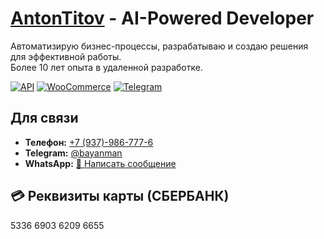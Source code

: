 # [AntonTitov](https://github.com/bayanist) - AI-Powered Developer

Автоматизирую бизнес-процессы, разрабатываю и создаю решения для эффективной работы.  
Более 10 лет опыта в удаленной разработке.

[![API](https://img.shields.io/badge/RESTAPI-26a641?style=for-the-badge&logo=openai&logoColor=white)](https://www.google.com/search?btnG=1&pws=0&q=rest+api)
[![WooCommerce](https://img.shields.io/badge/WooCommerce-96588A?style=for-the-badge&logo=wordpress&logoColor=white)](https://woocommerce.com/)
[![Telegram](https://img.shields.io/badge/Telegram-2CA5E0?style=for-the-badge&logo=telegram&logoColor=white)](https://telegram.org/)

## Для связи
- **Телефон:** <a href="tel:+79379867776" target="_blank">+7 (937)-986-777-6</a>  
- **Telegram:** <a href="https://t.me/bayanman" target="_blank">@bayanman</a>  
- **WhatsApp:** <a href="https://wa.me/79379867776" target="_blank">💬 Написать сообщение</a>  

## 💳 Реквизиты карты (СБЕРБАНК)

5336 6903 6209 6655
